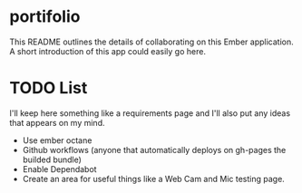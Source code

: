 # portifolio

This README outlines the details of collaborating on this Ember application.
A short introduction of this app could easily go here.

# TODO List

I'll keep here something like a requirements page and I'll also put any ideas that appears on my mind.

* Use ember octane
* Github workflows (anyone that automatically deploys on gh-pages the builded bundle)
* Enable Dependabot
* Create an area for useful things like a Web Cam and Mic testing page.
